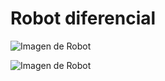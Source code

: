 # Robot diferencial

![Imagen de Robot](https://github.com/JorgeArturo/Tutorial-PIC16F18877/tree/master/Tutorial_5_Robot.X/IMG_20200818_134036083.jpg?raw=true)

![Imagen de Robot](https://http2.mlstatic.com/chasis-carro-circular-kit-2-llantas-rueda-loca-robot-arduino-D_NQ_NP_960785-MLM32015906297_082019-F.webp?raw=true&s=50)




